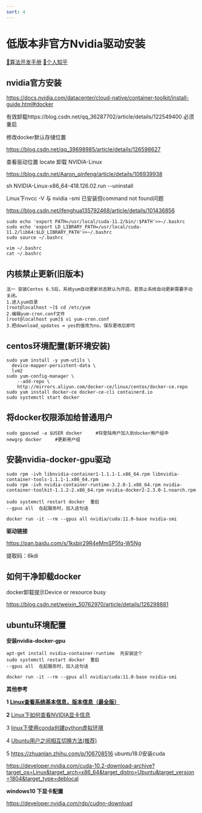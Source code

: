 ```yaml
---
sort: 4
---
```


# 低版本非官方Nvidia驱动安装

[🔨算法开发手册](https://kg-nlp.github.io/Algorithm-Project-Manual/工程内容/低版本非官方Nvidia驱动安装.html)
[🔨个人知乎](https://www.zhihu.com/people/zhangyj-n)

## **nvidia官方安装**

https://docs.nvidia.com/datacenter/cloud-native/container-toolkit/install-guide.html#docker

有效卸载https://blog.csdn.net/qq_36287702/article/details/122549400 必须重启



修改docker默认存储位置

https://blog.csdn.net/qq_39698985/article/details/126598627



查看驱动位置 locate 卸载    NVIDIA-Linux  

https://blog.csdn.net/Aaron_qinfeng/article/details/106939938

sh NVIDIA-Linux-x86_64-418.126.02.run --uninstall  



Linux下nvcc -V 与 nvidia -smi 已安装但command not found问题

https://blog.csdn.net/ifenghua135792468/article/details/101436856

```
sudo echo 'export PATH=/usr/local/cuda-11.2/bin/:$PATH'>>~/.bashrc
sudo echo 'export LD_LIBRARY_PATH=/usr/local/cuda-11.2/lib64:$LD_LIBRARY_PATH'>>~/.bashrc
sudo source ~/.bashrc

vim ~/.bashrc
cat ~/.bashrc
```



## **内核禁止更新(旧版本)**

```
法一 安装Centos 6.5后，系统yum自动更新状态默认为开启，若禁止系统自动更新需要手动关闭。
1.进入yum目录
[root@localhost ~]$ cd /etc/yum
2.编辑yum-cron.conf文件
[root@localhost yum]$ vi yum-cron.conf
3.把download_updates = yes的值改为no，保存更改后即可
```



## **centos环境配置(新环境安装)**

```
sudo yum install -y yum-utils \
  device-mapper-persistent-data \
  lvm2
sudo yum-config-manager \
    --add-repo \
    http://mirrors.aliyun.com/docker-ce/linux/centos/docker-ce.repo
sudo yum install docker-ce docker-ce-cli containerd.io 
sudo systemctl start docker   
```



## **将docker权限添加给普通用户**

```
sudo gpasswd -a $USER docker     #将登陆用户加入到docker用户组中
newgrp docker     #更新用户组
```



## **安装nvidia-docker-gpu驱动**

```
sudo rpm -ivh libnvidia-container1-1.1.1-1.x86_64.rpm libnvidia-container-tools-1.1.1-1.x86_64.rpm
sudo rpm -ivh nvidia-container-runtime-3.2.0-1.x86_64.rpm nvidia-container-toolkit-1.1.2-2.x86_64.rpm nvidia-docker2-2.3.0-1.noarch.rpm 

sudo systemctl restart docker  重启
--gpus all  在起服务时，加入这句话

docker run -it --rm --gpus all nvidia/cuda:11.0-base nvidia-smi
```



**驱动链接**

https://pan.baidu.com/s/1ksbir29R4eMmSP5fq-W5Ng

提取码：6kdi 	



## **如何干净卸载docker**

docker卸载提示Device or resource busy

https://blog.csdn.net/weixin_50762970/article/details/126298881

## **ubuntu环境配置**

**安装nvidia-docker-gpu**

```
apt-get install nvidia-container-runtime  先安装这个
sudo systemctl restart docker  重启
--gpus all  在起服务时，加入这句话

docker run -it --rm --gpus all nvidia/cuda:11.0-base nvidia-smi
```



**其他参考**

**1** [**Linux查看系统基本信息，版本信息（最全版）**](https://blog.csdn.net/qq_31278903/article/details/83146031)

**2** [Linux下如何查看NVIDIA显卡信息](https://zhidao.baidu.com/question/746165463732375292.html)

3 [linux下使用conda创建python虚拟环境](https://www.cnblogs.com/zuoxiaodragon/p/12730240.html)

4 [Ubuntu用户之间相互切换方法(推荐)](https://www.jb51.net/article/109471.htm)

5 https://zhuanlan.zhihu.com/p/106708516 ubuntu18.0安装cuda

https://developer.nvidia.com/cuda-10.2-download-archive?target_os=Linux&target_arch=x86_64&target_distro=Ubuntu&target_version=1804&target_type=deblocal

**windows10 下显卡配置**

https://developer.nvidia.com/rdp/cudnn-download

